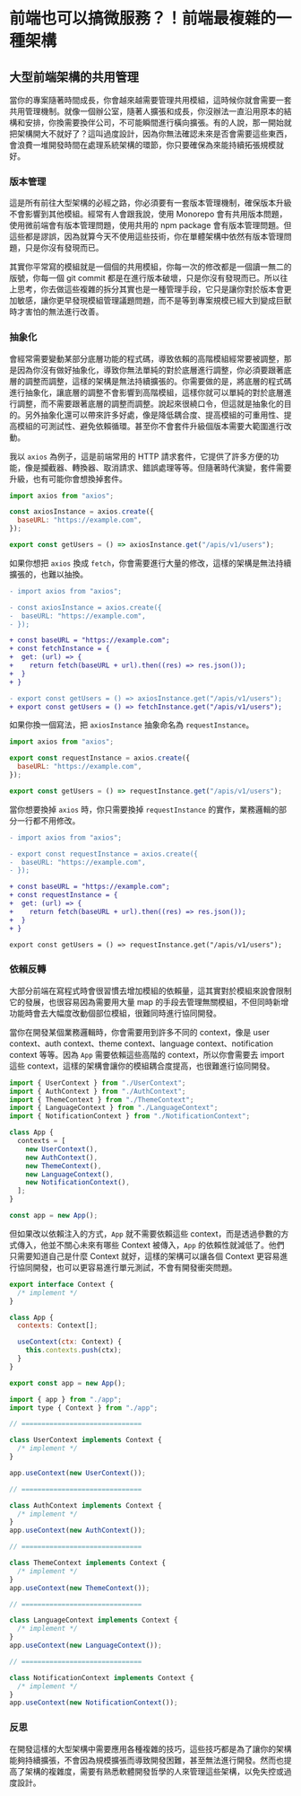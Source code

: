 # 前端也可以搞微服務？！前端最複雜的一種架構

## 大型前端架構的共用管理

當你的專案隨著時間成長，你會越來越需要管理共用模組，這時候你就會需要一套共用管理機制。就像一個辦公室，隨著人擴張和成長，你沒辦法一直沿用原本的結構和安排，你換需要換伴公司，不可能瞬間進行橫向擴張。有的人說，那一開始就把架構開大不就好了？這叫過度設計，因為你無法確認未來是否會需要這些東西，會浪費一堆開發時間在處理系統架構的環節，你只要確保為來能持續拓張規模就好。

### 版本管理

這是所有前往大型架構的必經之路，你必須要有一套版本管理機制，確保版本升級不會影響到其他模組。經常有人會跟我說，使用 Monorepo 會有共用版本問題，使用微前端會有版本管理問題，使用共用的 npm package 會有版本管理問題。但這些都是謬誤，因為就算今天不使用這些技術，你在單體架構中依然有版本管理問題，只是你沒有發現而已。

其實你平常寫的模組就是一個個的共用模組，你每一次的修改都是一個讀一無二的版號，你每一個 git commit 都是在進行版本破壞，只是你沒有發現而已。所以往上思考，你去做這些複雜的拆分其實也是一種管理手段，它只是讓你對於版本會更加敏感，讓你更早發現模組管理議題問題，而不是等到專案規模已經大到變成巨獸時才害怕的無法進行改善。

### 抽象化

會經常需要變動某部分底層功能的程式碼，導致依賴的高階模組經常要被調整，那是因為你沒有做好抽象化，導致你無法單純的對於底層進行調整，你必須要跟著底層的調整而調整，這樣的架構是無法持續擴張的。你需要做的是，將底層的程式碼進行抽象化，讓底層的調整不會影響到高階模組，這樣你就可以單純的對於底層進行調整，而不需要跟著底層的調整而調整。說起來很繞口令，但這就是抽象化的目的。另外抽象化還可以帶來許多好處，像是降低耦合度、提高模組的可重用性、提高模組的可測試性、避免依賴循環。甚至你不會套件升級個版本需要大範圍進行改動。

我以 `axios` 為例子，這是前端常用的 HTTP 請求套件，它提供了許多方便的功能，像是攔截器、轉換器、取消請求、錯誤處理等等。但隨著時代演變，套件需要升級，也有可能你會想換掉套件。

```js
import axios from "axios";

const axiosInstance = axios.create({
  baseURL: "https://example.com",
});

export const getUsers = () => axiosInstance.get("/apis/v1/users");
```

如果你想把 `axios` 換成 `fetch`，你會需要進行大量的修改，這樣的架構是無法持續擴張的，也難以抽換。

```diff
- import axios from "axios";

- const axiosInstance = axios.create({
-  baseURL: "https://example.com",
- });

+ const baseURL = "https://example.com";
+ const fetchInstance = {
+  get: (url) => {
+    return fetch(baseURL + url).then((res) => res.json());
+  }
+ }

- export const getUsers = () => axiosInstance.get("/apis/v1/users");
+ export const getUsers = () => fetchInstance.get("/apis/v1/users");
```

如果你換一個寫法，把 `axiosInstance` 抽象命名為 `requestInstance`。

```js
import axios from "axios";

export const requestInstance = axios.create({
  baseURL: "https://example.com",
});

export const getUsers = () => requestInstance.get("/apis/v1/users");
```

當你想要換掉 `axios` 時，你只需要換掉 `requestInstance` 的實作，業務邏輯的部分一行都不用修改。

```diff
- import axios from "axios";

- export const requestInstance = axios.create({
-  baseURL: "https://example.com",
- });

+ const baseURL = "https://example.com";
+ const requestInstance = {
+  get: (url) => {
+    return fetch(baseURL + url).then((res) => res.json());
+  }
+ }

export const getUsers = () => requestInstance.get("/apis/v1/users");
```

### 依賴反轉

大部分前端在寫程式時會很習慣去增加模組的依賴量，這其實對於模組來說會限制它的發展，也很容易因為需要用大量 map 的手段去管理無關模組，不但同時新增功能時會去大幅度改動個部位模組，很難同時進行協同開發。

當你在開發某個業務邏輯時，你會需要用到許多不同的 context，像是 user context、auth context、theme context、language context、notification context 等等。因為 `App` 需要依賴這些高階的 context，所以你會需要去 import 這些 context，這樣的架構會讓你的模組耦合度提高，也很難進行協同開發。

```js
import { UserContext } from "./UserContext";
import { AuthContext } from "./AuthContext";
import { ThemeContext } from "./ThemeContext";
import { LanguageContext } from "./LanguageContext";
import { NotificationContext } from "./NotificationContext";

class App {
  contexts = [
    new UserContext(),
    new AuthContext(),
    new ThemeContext(),
    new LanguageContext(),
    new NotificationContext(),
  ];
}

const app = new App();
```

但如果改以依賴注入的方式，`App` 就不需要依賴這些 context，而是透過參數的方式傳入，他並不關心未來有哪些 Context 被傳入，`App` 的依賴性就減低了。他們只需要知道自己是什麼 Context 就好，這樣的架構可以讓各個 Context 更容易進行協同開發，也可以更容易進行單元測試，不會有開發衝突問題。

```js
export interface Context {
  /* implement */
}

class App {
  contexts: Context[];

  useContext(ctx: Context) {
    this.contexts.push(ctx);
  }
}

export const app = new App();
```

```js
import { app } from "./app";
import type { Context } from "./app";

// ==============================

class UserContext implements Context {
  /* implement */
}

app.useContext(new UserContext());

// ==============================

class AuthContext implements Context {
  /* implement */
}
app.useContext(new AuthContext());

// ==============================

class ThemeContext implements Context {
  /* implement */
}
app.useContext(new ThemeContext());

// ==============================

class LanguageContext implements Context {
  /* implement */
}
app.useContext(new LanguageContext());

// ==============================

class NotificationContext implements Context {
  /* implement */
}
app.useContext(new NotificationContext());
```

### 反思

在開發這樣的大型架構中需要應用各種複雜的技巧，這些技巧都是為了讓你的架構能夠持續擴張，不會因為規模擴張而導致開發困難，甚至無法進行開發。然而也提高了架構的複雜度，需要有熟悉軟體開發哲學的人來管理這些架構，以免失控或過度設計。
